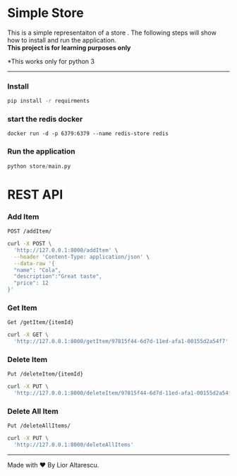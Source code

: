 # Simple Store


This is a simple representaiton of a store . The following steps will show how to install and run the application.   
**This project is for learning purposes only** 

*This works only for python 3
*** 

### Install 
```bash
pip install -r requirments
```

### start the redis docker
```docker 
docker run -d -p 6379:6379 --name redis-store redis
```

### Run the application 
```python 
python store/main.py 
```

# REST API
### Add Item  
```POST /addItem/```
```bash
curl -X POST \
  'http://127.0.0.1:8000/addItem' \
  --header 'Content-Type: application/json' \
  --data-raw '{
  "name": "Cola",
  "description":"Great taste",
  "price": 12
}'
```
### Get Item  
```Get /getItem/{itemId}```
```bash
curl -X GET \
  'http://127.0.0.1:8000/getItem/97815f44-6d7d-11ed-afa1-00155d2a54f7' 
```
### Delete Item  
```Put /deleteItem/{itemId}```
```bash
curl -X PUT \
  'http://127.0.0.1:8000/deleteItem/97815f44-6d7d-11ed-afa1-00155d2a54f7' 
```
### Delete All Item  
```Put /deleteAllItems/```
```bash
curl -X PUT \
  'http://127.0.0.1:8000/deleteAllItems'
```

***
Made with :heart: By Lior Altarescu. 